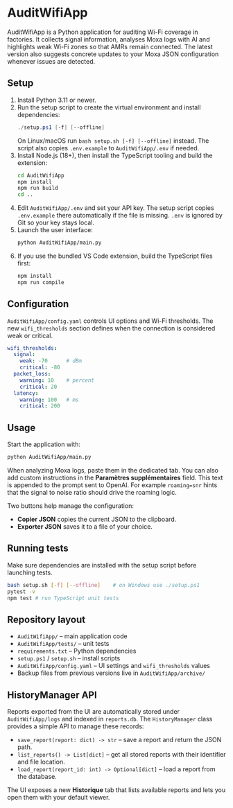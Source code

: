 # AuditWifiApp

AuditWifiApp is a Python application for auditing Wi-Fi coverage in factories. It collects signal information, analyses Moxa logs with AI and highlights weak Wi-Fi zones so that AMRs remain connected. The latest version also suggests concrete updates to your Moxa JSON configuration whenever issues are detected.

## Setup

1. Install Python 3.11 or newer.
2. Run the setup script to create the virtual environment and install
   dependencies:
   ```powershell
   ./setup.ps1 [-f] [--offline]
   ```
   On Linux/macOS run `bash setup.sh [-f] [--offline]` instead. The script
   also copies `.env.example` to `AuditWifiApp/.env` if needed.
3. Install Node.js (18+), then install the TypeScript tooling and build the extension:
   ```bash
   cd AuditWifiApp
   npm install
   npm run build
   cd ..
   ```
4. Edit `AuditWifiApp/.env` and set your API key. The setup script copies
   `.env.example` there automatically if the file is missing.
   `.env` is ignored by Git so your key stays local.
5. Launch the user interface:
   ```bash
   python AuditWifiApp/main.py
   ```
5. If you use the bundled VS Code extension, build the TypeScript files first:
   ```bash
   npm install
   npm run compile
   ```

## Configuration

`AuditWifiApp/config.yaml` controls UI options and Wi-Fi thresholds. The new
`wifi_thresholds` section defines when the connection is considered weak or
critical.

```yaml
wifi_thresholds:
  signal:
    weak: -70      # dBm
    critical: -80
  packet_loss:
    warning: 10    # percent
    critical: 20
  latency:
    warning: 100   # ms
    critical: 200
```

## Usage

Start the application with:
```bash
python AuditWifiApp/main.py
```

When analyzing Moxa logs, paste them in the dedicated tab. You can also add
custom instructions in the **Paramètres supplémentaires** field. This text is
appended to the prompt sent to OpenAI. For example `roaming=snr` hints that the
signal to noise ratio should drive the roaming logic.

Two buttons help manage the configuration:
* **Copier JSON** copies the current JSON to the clipboard.
* **Exporter JSON** saves it to a file of your choice.

## Running tests
Make sure dependencies are installed with the setup script before launching tests.

```bash
bash setup.sh [-f] [--offline]    # on Windows use ./setup.ps1
pytest -v
npm test # run TypeScript unit tests
```

## Repository layout

- `AuditWifiApp/` – main application code
- `AuditWifiApp/tests/` – unit tests
- `requirements.txt` – Python dependencies
- `setup.ps1` / `setup.sh` – install scripts
- `AuditWifiApp/config.yaml` – UI settings and `wifi_thresholds` values
- Backup files from previous versions live in `AuditWifiApp/archive/`

## HistoryManager API

Reports exported from the UI are automatically stored under `AuditWifiApp/logs`
and indexed in `reports.db`. The ``HistoryManager`` class provides a simple API
to manage these records:

- `save_report(report: dict) -> str` – save a report and return the JSON path.
- `list_reports() -> List[dict]` – get all stored reports with their identifier
  and file location.
- `load_report(report_id: int) -> Optional[dict]` – load a report from the
  database.

The UI exposes a new **Historique** tab that lists available reports and lets
you open them with your default viewer.
